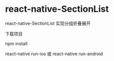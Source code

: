 # react-native-SectionList
react-native-SectionList 实现分组折叠展开

下载项目

npm install

react-native run-ios 或 react-native run-android
